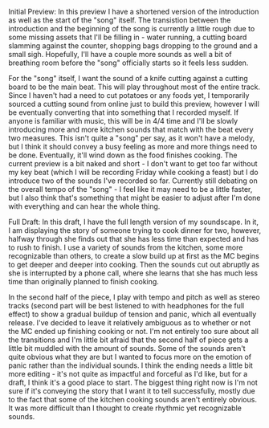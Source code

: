 Initial Preview:
In this preview I have a shortened version of the introduction as well as the start of the "song" itself. The transistion between the introduction and the beginning of the song is currently a little rough due to some missing assets that I'll be filling in - water running, a cutting board slamming against the counter, shopping bags dropping to the ground and a small sigh. Hopefully, I'll have a couple more sounds as well a bit of breathing room before the "song" officially starts so it feels less sudden.

For the "song" itself, I want the sound of a knife cutting against a cutting board to be the main beat. This will play throughout most of the entire track. Since I haven't had a need to cut potatoes or any foods yet, I temporarily sourced a cutting sound from  online just to build this preview, however I will be eventually converting that into something that I recorded myself. If anyone is familiar with music, this will be in 4/4 time and I'll be slowly introducing more and more kitchen sounds that match with the beat every two measures. This isn't quite a "song" per say, as it won't have a melody, but I think it should convey a busy feeling as more and more things need to be done. Eventually, it'll wind down as the food finishes cooking. The current preview is a bit naked and short - I don't want to get too far without my key beat (which I will be recording Friday while cooking a feast) but I do introduce two of the sounds I've recorded so far. Currently still debating on the overall tempo of the "song" - I feel like it may need to be a little faster, but I also think that's something that might be easier to adjust after I'm done with everything and can hear the whole thing.

Full Draft:
In this draft, I have the full length version of my soundscape. In it, I am displaying the story of someone trying to cook dinner for two, however, halfway through she finds out that she has less time than expected and has to rush to finish. I use a variety of sounds from the kitchen, some more recognizable than others, to create a slow build up at first as the MC begins to get deeper and deeper into cooking. Then the sounds cut out abruptly as she is interrupted by a phone call, where she learns that she has much less time than originally planned to finish cooking.

In the second half of the piece, I play with tempo and pitch as well as stereo tracks (second part will be best listened to with headphones for the full effect) to show a gradual buildup of tension and panic, which all eventually release. I've decided to leave it relatively ambiguous as to whether or not the MC ended up finishing cooking or not. I'm not entirely too sure about all the transitions and I'm little bit afraid that the second half of piece gets a little bit muddled with the amount of sounds. Some of the sounds aren't quite obvious what they are but I wanted to focus more on the emotion of panic rather than the individual sounds. I think the ending needs a little bit more editing - it's not quite as impactful and forceful as I'd like, but for a draft, I think it's a good place to start. The biggest thing right now is I'm not sure if it's conveying the story that I want it to tell successfully, mostly due to the fact that some of the kitchen cooking sounds aren't entirely obvious. It was more difficult than I thought to create rhythmic yet recognizable sounds.